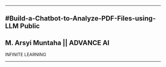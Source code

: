 ______________________________________________________
#Build-a-Chatbot-to-Analyze-PDF-Files-using-LLM Public
------------------------------------------------------
M. Arsyi Muntaha || ADVANCE AI
------------------------------
INFINITE LEARNING
______________________________________________________
